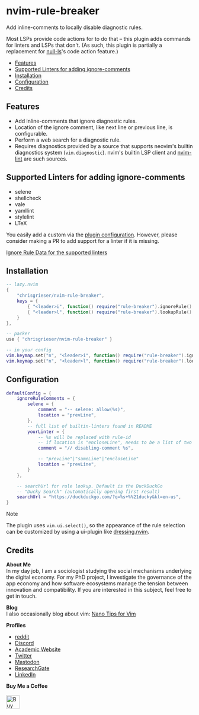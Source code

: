 <!-- LTeX: enabled=false -->
# nvim-rule-breaker <!-- LTeX: enabled=true -->
<!-- TODO uncomment shields when available in dotfyle.com -->
<!-- <a href="https://dotfyle.com/plugins/chrisgrieser/nvim-rule-breaker"><img src="https://dotfyle.com/plugins/chrisgrieser/nvim-rule-breaker/shield" /></a> -->

Add inline-comments to locally disable diagnostic rules.

Most LSPs provide code actions for to do that – this plugin adds commands for linters and LSPs that don't. (As such, this plugin is partially a replacement for [null-ls](https://github.com/jose-elias-alvarez/null-ls.nvim/)'s code action feature.)

<!--toc:start-->
- [Features](#features)
- [Supported Linters for adding ignore-comments](#supported-linters-for-adding-ignore-comments)
- [Installation](#installation)
- [Configuration](#configuration)
- [Credits](#credits)
<!--toc:end-->

## Features
- Add inline-comments that ignore diagnostic rules.
- Location of the ignore comment, like next line or previous line, is configurable.
- Perform a web search for a diagnostic rule.
- Requires diagnostics provided by a source that supports neovim's builtin diagnostics system (`vim.diagnostic`). nvim's builtin LSP client and [nvim-lint](https://github.com/mfussenegger/nvim-lint) are such sources.

## Supported Linters for adding ignore-comments
<!-- list-of-supported-linters start -->
- selene
- shellcheck
- vale
- yamllint
- stylelint
- LTeX
<!-- list-of-supported-linters end -->

You easily add a custom via the [plugin configuration](#configuration). However, please consider making a PR to add support for a linter if it is missing.

[Ignore Rule Data for the supported linters](./lua/rule-breaker/ignoreRuleData.lua)

## Installation

```lua
-- lazy.nvim
{
	"chrisgrieser/nvim-rule-breaker",
	keys = {
		{ "<leader>i", function() require("rule-breaker").ignoreRule() end },
		{ "<leader>l", function() require("rule-breaker").lookupRule() end },
	}
},
```

```lua
-- packer
use { "chrisgrieser/nvim-rule-breaker" }

-- in your config
vim.keymap.set("n", "<leader>i", function() require("rule-breaker").ignoreRule() end)
vim.keymap.set("n", "<leader>l", function() require("rule-breaker").lookupRule() end)
```

## Configuration

```lua
defaultConfig = {
	ignoreRuleComments = {
		selene = {
			comment = "-- selene: allow(%s)",
			location = "prevLine",
		},
		-- full list of builtin-linters found in README
		yourLinter = {
			-- %s will be replaced with rule-id
			-- if location is "encloseLine", needs to be a list of two strings
			comment = "// disabling-comment %s",

			-- "prevLine"|"sameLine"|"encloseLine"
			location = "prevLine",
		}
	},

	-- searchUrl for rule lookup. Default is the DuckDuckGo 
	-- "Ducky Search" (automatically opening first result)
	searchUrl = "https://duckduckgo.com/?q=%s+%%21ducky&kl=en-us",
}
```

> [!NOTE]
> The plugin uses `vim.ui.select()`, so the appearance of the rule selection can be customized by using a ui-plugin like [dressing.nvim](https://github.com/stevearc/dressing.nvim).

## Credits
<!-- vale Google.FirstPerson = NO -->
__About Me__  
In my day job, I am a sociologist studying the social mechanisms underlying the digital economy. For my PhD project, I investigate the governance of the app economy and how software ecosystems manage the tension between innovation and compatibility. If you are interested in this subject, feel free to get in touch.

__Blog__  
I also occasionally blog about vim: [Nano Tips for Vim](https://nanotipsforvim.prose.sh)

__Profiles__  
- [reddit](https://www.reddit.com/user/pseudometapseudo)
- [Discord](https://discordapp.com/users/462774483044794368/)
- [Academic Website](https://chris-grieser.de/)
- [Twitter](https://twitter.com/pseudo_meta)
- [Mastodon](https://pkm.social/@pseudometa)
- [ResearchGate](https://www.researchgate.net/profile/Christopher-Grieser)
- [LinkedIn](https://www.linkedin.com/in/christopher-grieser-ba693b17a/)

__Buy Me a Coffee__  
<br>
<a href='https://ko-fi.com/Y8Y86SQ91' target='_blank'><img height='36' style='border:0px;height:36px;' src='https://cdn.ko-fi.com/cdn/kofi1.png?v=3' border='0' alt='Buy Me a Coffee at ko-fi.com' /></a>
